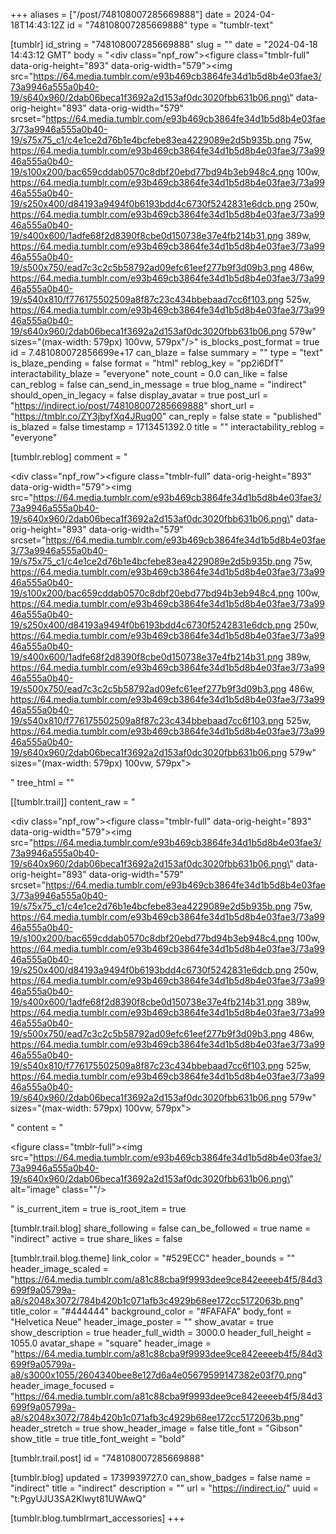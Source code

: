 +++
aliases = ["/post/748108007285669888"]
date = 2024-04-18T14:43:12Z
id = "748108007285669888"
type = "tumblr-text"

[tumblr]
id_string = "748108007285669888"
slug = ""
date = "2024-04-18 14:43:12 GMT"
body = "<div class=\"npf_row\"><figure class=\"tmblr-full\" data-orig-height=\"893\" data-orig-width=\"579\"><img src=\"https://64.media.tumblr.com/e93b469cb3864fe34d1b5d8b4e03fae3/73a9946a555a0b40-19/s640x960/2dab06beca1f3692a2d153af0dc3020fbb631b06.png\" data-orig-height=\"893\" data-orig-width=\"579\" srcset=\"https://64.media.tumblr.com/e93b469cb3864fe34d1b5d8b4e03fae3/73a9946a555a0b40-19/s75x75_c1/c4e1ce2d76b1e4bcfebe83ea4229089e2d5b935b.png 75w, https://64.media.tumblr.com/e93b469cb3864fe34d1b5d8b4e03fae3/73a9946a555a0b40-19/s100x200/bac659cddab0570c8dbf20ebd77bd94b3eb948c4.png 100w, https://64.media.tumblr.com/e93b469cb3864fe34d1b5d8b4e03fae3/73a9946a555a0b40-19/s250x400/d84193a9494f0b6193bdd4c6730f5242831e6dcb.png 250w, https://64.media.tumblr.com/e93b469cb3864fe34d1b5d8b4e03fae3/73a9946a555a0b40-19/s400x600/1adfe68f2d8390f8cbe0d150738e37e4fb214b31.png 389w, https://64.media.tumblr.com/e93b469cb3864fe34d1b5d8b4e03fae3/73a9946a555a0b40-19/s500x750/ead7c3c2c5b58792ad09efc61eef277b9f3d09b3.png 486w, https://64.media.tumblr.com/e93b469cb3864fe34d1b5d8b4e03fae3/73a9946a555a0b40-19/s540x810/f776175502509a8f87c23c434bbebaad7cc6f103.png 525w, https://64.media.tumblr.com/e93b469cb3864fe34d1b5d8b4e03fae3/73a9946a555a0b40-19/s640x960/2dab06beca1f3692a2d153af0dc3020fbb631b06.png 579w\" sizes=\"(max-width: 579px) 100vw, 579px\"/></figure></div>"
is_blocks_post_format = true
id = 7.481080072856699e+17
can_blaze = false
summary = ""
type = "text"
is_blaze_pending = false
format = "html"
reblog_key = "pp2i6DfT"
interactability_blaze = "everyone"
note_count = 0.0
can_like = false
can_reblog = false
can_send_in_message = true
blog_name = "indirect"
should_open_in_legacy = false
display_avatar = true
post_url = "https://indirect.io/post/748108007285669888"
short_url = "https://tmblr.co/ZY3jbyfXq4JRuq00"
can_reply = false
state = "published"
is_blazed = false
timestamp = 1713451392.0
title = ""
interactability_reblog = "everyone"

[tumblr.reblog]
comment = "<p><div class=\"npf_row\"><figure class=\"tmblr-full\" data-orig-height=\"893\" data-orig-width=\"579\"><img src=\"https://64.media.tumblr.com/e93b469cb3864fe34d1b5d8b4e03fae3/73a9946a555a0b40-19/s640x960/2dab06beca1f3692a2d153af0dc3020fbb631b06.png\" data-orig-height=\"893\" data-orig-width=\"579\" srcset=\"https://64.media.tumblr.com/e93b469cb3864fe34d1b5d8b4e03fae3/73a9946a555a0b40-19/s75x75_c1/c4e1ce2d76b1e4bcfebe83ea4229089e2d5b935b.png 75w, https://64.media.tumblr.com/e93b469cb3864fe34d1b5d8b4e03fae3/73a9946a555a0b40-19/s100x200/bac659cddab0570c8dbf20ebd77bd94b3eb948c4.png 100w, https://64.media.tumblr.com/e93b469cb3864fe34d1b5d8b4e03fae3/73a9946a555a0b40-19/s250x400/d84193a9494f0b6193bdd4c6730f5242831e6dcb.png 250w, https://64.media.tumblr.com/e93b469cb3864fe34d1b5d8b4e03fae3/73a9946a555a0b40-19/s400x600/1adfe68f2d8390f8cbe0d150738e37e4fb214b31.png 389w, https://64.media.tumblr.com/e93b469cb3864fe34d1b5d8b4e03fae3/73a9946a555a0b40-19/s500x750/ead7c3c2c5b58792ad09efc61eef277b9f3d09b3.png 486w, https://64.media.tumblr.com/e93b469cb3864fe34d1b5d8b4e03fae3/73a9946a555a0b40-19/s540x810/f776175502509a8f87c23c434bbebaad7cc6f103.png 525w, https://64.media.tumblr.com/e93b469cb3864fe34d1b5d8b4e03fae3/73a9946a555a0b40-19/s640x960/2dab06beca1f3692a2d153af0dc3020fbb631b06.png 579w\" sizes=\"(max-width: 579px) 100vw, 579px\"></figure></div></p>"
tree_html = ""

[[tumblr.trail]]
content_raw = "<p><div class=\"npf_row\"><figure class=\"tmblr-full\" data-orig-height=\"893\" data-orig-width=\"579\"><img src=\"https://64.media.tumblr.com/e93b469cb3864fe34d1b5d8b4e03fae3/73a9946a555a0b40-19/s640x960/2dab06beca1f3692a2d153af0dc3020fbb631b06.png\" data-orig-height=\"893\" data-orig-width=\"579\" srcset=\"https://64.media.tumblr.com/e93b469cb3864fe34d1b5d8b4e03fae3/73a9946a555a0b40-19/s75x75_c1/c4e1ce2d76b1e4bcfebe83ea4229089e2d5b935b.png 75w, https://64.media.tumblr.com/e93b469cb3864fe34d1b5d8b4e03fae3/73a9946a555a0b40-19/s100x200/bac659cddab0570c8dbf20ebd77bd94b3eb948c4.png 100w, https://64.media.tumblr.com/e93b469cb3864fe34d1b5d8b4e03fae3/73a9946a555a0b40-19/s250x400/d84193a9494f0b6193bdd4c6730f5242831e6dcb.png 250w, https://64.media.tumblr.com/e93b469cb3864fe34d1b5d8b4e03fae3/73a9946a555a0b40-19/s400x600/1adfe68f2d8390f8cbe0d150738e37e4fb214b31.png 389w, https://64.media.tumblr.com/e93b469cb3864fe34d1b5d8b4e03fae3/73a9946a555a0b40-19/s500x750/ead7c3c2c5b58792ad09efc61eef277b9f3d09b3.png 486w, https://64.media.tumblr.com/e93b469cb3864fe34d1b5d8b4e03fae3/73a9946a555a0b40-19/s540x810/f776175502509a8f87c23c434bbebaad7cc6f103.png 525w, https://64.media.tumblr.com/e93b469cb3864fe34d1b5d8b4e03fae3/73a9946a555a0b40-19/s640x960/2dab06beca1f3692a2d153af0dc3020fbb631b06.png 579w\" sizes=\"(max-width: 579px) 100vw, 579px\"></figure></div></p>"
content = "<p><figure class=\"tmblr-full\"><img src=\"https://64.media.tumblr.com/e93b469cb3864fe34d1b5d8b4e03fae3/73a9946a555a0b40-19/s640x960/2dab06beca1f3692a2d153af0dc3020fbb631b06.png\" alt=\"image\" class=\"\"/></figure></p>"
is_current_item = true
is_root_item = true

[tumblr.trail.blog]
share_following = false
can_be_followed = true
name = "indirect"
active = true
share_likes = false

[tumblr.trail.blog.theme]
link_color = "#529ECC"
header_bounds = ""
header_image_scaled = "https://64.media.tumblr.com/a81c88cba9f9993dee9ce842eeeeb4f5/84d3699f9a05799a-a8/s2048x3072/784b420b1c071afb3c4929b68ee172cc5172063b.png"
title_color = "#444444"
background_color = "#FAFAFA"
body_font = "Helvetica Neue"
header_image_poster = ""
show_avatar = true
show_description = true
header_full_width = 3000.0
header_full_height = 1055.0
avatar_shape = "square"
header_image = "https://64.media.tumblr.com/a81c88cba9f9993dee9ce842eeeeb4f5/84d3699f9a05799a-a8/s3000x1055/2604340bee8e127d6a4e05679599147382e03f70.png"
header_image_focused = "https://64.media.tumblr.com/a81c88cba9f9993dee9ce842eeeeb4f5/84d3699f9a05799a-a8/s2048x3072/784b420b1c071afb3c4929b68ee172cc5172063b.png"
header_stretch = true
show_header_image = false
title_font = "Gibson"
show_title = true
title_font_weight = "bold"

[tumblr.trail.post]
id = "748108007285669888"

[tumblr.blog]
updated = 1739939727.0
can_show_badges = false
name = "indirect"
title = "indirect"
description = ""
url = "https://indirect.io/"
uuid = "t:PgyUJU3SA2Klwyt81UWAwQ"

[tumblr.blog.tumblrmart_accessories]
+++
